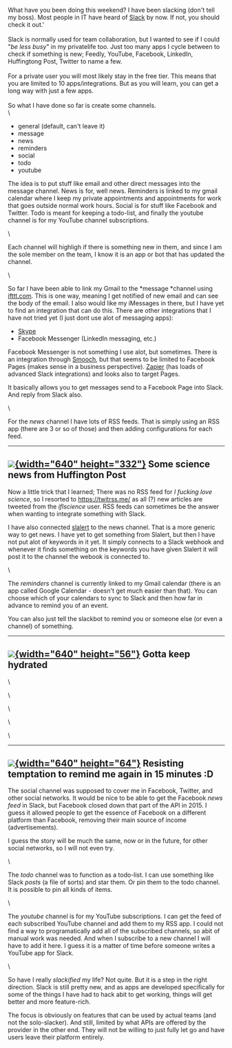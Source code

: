 What have you been doing this weekend? I have been slacking (don\'t tell
my boss). Most people in IT have heard of [Slack](https://slack.com/) by
now. If not, you should check it out.\'\
\
Slack is normally used for team collaboration, but I wanted to see if I
could \"*be less busy*\" in my privatelife too. Just too many apps I
cycle between to check if something is new; Feedly, YouTube, Facebook,
LinkedIn, Huffingtong Post, Twitter to name a few.\
\
For a private user you will most likely stay in the free tier. This
means that you are limited to 10 apps/integrations. But as you will
learn, you can get a long way with just a few apps.\
\
So what I have done so far is create some channels.\
\

-   general (default, can\'t leave it)
-   message
-   news
-   reminders
-   social
-   todo
-   youtube

<div>

The idea is to put stuff like email and other direct messages into the
message channel. News is for, well news. Reminders is linked to my gmail
calendar where I keep my private appointments and appointments for work
that goes outside normal work hours. Social is for stuff like Facebook
and Twitter. Todo is meant for keeping a todo-list, and finally the
youtube channel is for my YouTube channel subscriptions.

</div>

<div>

\

</div>

<div>

Each channel will highligh if there is something new in them, and since
I am the sole member on the team, I know it is an app or bot that has
updated the channel.

</div>

<div>

\

</div>

<div>

So far I have been able to link my Gmail to the *message *channel using
[ifttt.com](http://ifttt.com/). This is one way, meaning I get notified
of new email and can see the body of the email. I also would like my
iMessages in there, but I have yet to find an integration that can do
this. There are other integrations that I have not tried yet (I just
dont use alot of messaging apps):

</div>

<div>

-   [Skype](https://www.skype.com/en/features/slack/)
-   Facebook Messenger (LinkedIn messaging, etc.)

<div>

Facebook Messenger is not something I use alot, but sometimes. There is
an integration through
[Smooch](https://smooch.io/integrations/messenger/), but that seems to
be limited to Facebook Pages (makes sense in a business perspective).
[Zapier](http://zapier.com/) (has loads of advanced Slack
integrations) and looks also to target Pages.

</div>

</div>

<div>

It basically allows you to get messages send to a Facebook Page into
Slack. And reply from Slack also.

</div>

<div>

\

</div>

<div>

For the *news* channel I have lots of RSS feeds. That is simply using an
RSS app (there are 3 or so of those) and then adding configurations for
each feed.

</div>

  --------------------------------------------------------------------------------------------------------------------------------------------------------------------------------------------------------------------------------------------------------------------
  [![](https://1.bp.blogspot.com/-1_sZNnP0h4g/V8L1rGK4TPI/AAAAAAAASr4/j_QQ2JYK3JkmWRzPlIoH430ejKC8weAxQCK4B/s640/news.PNG){width="640" height="332"}](//1.bp.blogspot.com/-1_sZNnP0h4g/V8L1rGK4TPI/AAAAAAAASr4/j_QQ2JYK3JkmWRzPlIoH430ejKC8weAxQCK4B/s1600/news.PNG)
  Some science news from Huffington Post
  --------------------------------------------------------------------------------------------------------------------------------------------------------------------------------------------------------------------------------------------------------------------

<div>

Now a little trick that I learned; There was no RSS feed for *I fucking
love science*, so I resorted to <https://twitrss.me/> as all (?) new
articles are tweeted from the *iflscience* user. RSS feeds can sometimes
be the answer when wanting to integrate something with Slack.

</div>

<div>

I have also connected [slalert](http://www.slalert.com/) to the news
channel. That is a more generic way to get news. I have yet to get
something from Slalert, but then I have not put alot of keywords in it
yet. It simply connects to a Slack webhook and whenever it finds
something on the keywords you have given Slalert it will post it to the
channel the webook is connected to. 

</div>

<div>

\

</div>

<div>

The *reminders* channel is currently linked to my Gmail calendar (there
is an app called Google Calendar - doesn\'t get much easier than that).
You can choose which of your calendars to sync to Slack and then how far
in advance to remind you of an event.

</div>

<div>

You can also just tell the slackbot to remind you or someone else (or
even a channel) of something.

</div>

<div>

  ---------------------------------------------------------------------------------------------------------------------------------------------------------------------------------------------------------------------------------------------------------------------------
  [![](https://4.bp.blogspot.com/-UcH-YOVr2Zg/V8L4fTPGGyI/AAAAAAAASsE/LVJJs27tVyU6X8PuyNO9HhCrcTFsXNcJwCK4B/s640/reminder.PNG){width="640" height="56"}](//4.bp.blogspot.com/-UcH-YOVr2Zg/V8L4fTPGGyI/AAAAAAAASsE/LVJJs27tVyU6X8PuyNO9HhCrcTFsXNcJwCK4B/s1600/reminder.PNG)
  Gotta keep hydrated
  ---------------------------------------------------------------------------------------------------------------------------------------------------------------------------------------------------------------------------------------------------------------------------

</div>

<div>

\

</div>

<div>

\

</div>

<div>

\

</div>

<div>

\

</div>

<div>

\

</div>

  -----------------------------------------------------------------------------------------------------------------------------------------------------------------------------------------------------------------------------------------------------------------------------
  [![](https://1.bp.blogspot.com/-FHRo66SKevo/V8L_ZC2YIDI/AAAAAAAASsU/Z_8J9I2cRrIPX9ro0dixrvKoPxRYLJFmwCK4B/s640/reminder2.PNG){width="640" height="64"}](//1.bp.blogspot.com/-FHRo66SKevo/V8L_ZC2YIDI/AAAAAAAASsU/Z_8J9I2cRrIPX9ro0dixrvKoPxRYLJFmwCK4B/s1600/reminder2.PNG)
  Resisting temptation to remind me again in 15 minutes :D
  -----------------------------------------------------------------------------------------------------------------------------------------------------------------------------------------------------------------------------------------------------------------------------

<div>

The social channel was supposed to cover me in Facebook, Twitter, and
other social networks. It would be nice to be able to get the Facebook
*news feed* in Slack, but Facebook closed down that part of the API in
2015. I guess it allowed people to get the essence of Facebook on a
different platform than Facebook, removing their main source of income
(advertisements).

</div>

<div>

I guess the story will be much the same, now or in the future, for other
social networks, so I will not even try.

</div>

<div>

\

</div>

<div>

The *todo* channel was to function as a todo-list. I can use something
like Slack *posts* (a file of sorts) and star them. Or pin them to the
todo channel. It is possible to pin all kinds of items.

</div>

<div>

\

</div>

<div>

The *youtube* channel is for my YouTube subscriptions. I can get the
feed of each subscribed YouTube channel and add them to my RSS app. I
could not find a way to programatically add all of the subscribed
channels, so abit of manual work was needed. And when I subscribe to a
new channel I will have to add it here. I guess it is a matter of time
before someone writes a YouTube app for Slack.

</div>

<div>

\

</div>

<div>

So have I really *slackified* my life? Not quite. But it is a step in
the right direction. Slack is still pretty new, and as apps are
developed specifically for some of the things I have had to hack abit to
get working, things will get better and more feature-rich.

</div>

<div>

The focus is obviously on features that can be used by actual teams (and
not the solo-slacker). And still, limited by what APIs are offered by
the provider in the other end. They will not be willing to just fully
let go and have users leave their platform entirely.

</div>

<div>

</div>
